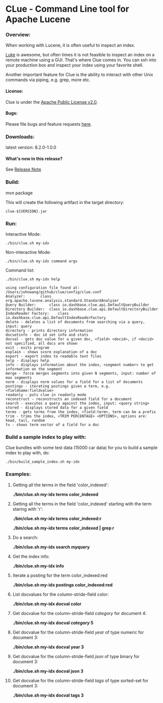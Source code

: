 CLue - Command Line tool for Apache Lucene
==========================================

### Overview:

When working with Lucene, it is often useful to inspect an index.

[Luke](http://www.getopt.org/luke/) is awesome, but often times it is not feasible to inspect an index on a remote machine using a GUI. That's where Clue comes in.
You can ssh into your production box and inspect your index using your favorite shell.

Another important feature for Clue is the ability to interact with other Unix commands via piping, e.g. grep, more etc.

#### License:

Clue is under the [Apache Public License v2.0](http://www.apache.org/licenses/LICENSE-2.0.html).

#### Bugs:

Please file bugs and feature requests [here](https://github.com/javasoze/clue/issues).

### Downloads:

latest version: 8.2.0-1.0.0

#### What's new in this release?

See [Release Note](https://github.com/javasoze/clue/releases/tag/release-8.2.0-1.0.0)

### Build:

mvn package

This will create the following artifact in the target directory:

```clue-${VERSION}.jar```

### Run:

Interactive Mode:

    ./bin/clue.sh my-idx

Non-interactive Mode:

    ./bin/clue.sh my-idx command args

Command list:

    ./bin/clue.sh my-idx help

    using configuration file found at: /Users/johnwang/github/clue/config/clue.conf
	Analyzer: 		class org.apache.lucene.analysis.standard.StandardAnalyzer
	Query Builder: 		class io.dashbase.clue.api.DefaultQueryBuilder
	Directory Builder: 	class io.dashbase.clue.api.DefaultDirectoryBuilder
	IndexReader Factory: 	class io.dashbase.clue.api.DefaultIndexReaderFactory
	delete - deletes a list of documents from searching via a query, input: query
	directory - prints directory information
	docsetinfo - doc id set info and stats
	docval - gets doc value for a given doc, <field> <docid>, if <docid> not specified, all docs are shown
	exit - exits program
	explain - shows score explanation of a doc
	export - export index to readable text files
	help - displays help
	info - displays information about the index, <segment number> to get information on the segment
	merge - force merges segments into given N segments, input: number of max segments
	norm - displays norm values for a field for a list of documents
	postings - iterating postings given a term, e.g. <fieldname:fieldvalue>
	readonly - puts clue in readonly mode
	reconstruct - reconstructs an indexed field for a document
	search - executes a query against the index, input: <query string>
	stored - displays stored data for a given field
	terms - gets terms from the index, <field:term>, term can be a prefix
	trim - trims the index, <TRIM PERCENTAGE> <OPTIONS>, options are: head, tail, random
	tv - shows term vector of a field for a doc
	
### Build a sample index to play with:

Clue bundles with some test data (15000 car data) for you to build a sample index to play with, do:

    ./bin/build_sample_index.sh my-idx
	

### Examples:

1. Getting all the terms in the field 'color_indexed':

    **./bin/clue.sh my-idx terms color_indexed**

2. Getting all the terms in the field 'color_indexed' starting with the term staring with 'r':

    **./bin/clue.sh my-idx terms color_indexed:r**

    **./bin/clue.sh my-idx terms color_indexed | grep r**

3. Do a search:

    **./bin/clue.sh my-idx search myquery**

4. Get the index info:

    **./bin/clue.sh my-idx info**

5. Iterate a posting for the term color_indexed:red

    **./bin/clue.sh my-idx postings color_indexed:red**

6. List docvalues for the column-stride-field color:

    **./bin/clue.sh my-idx docval color**

7. Get docvalue for the column-stride-field *category* for document 4:

    **./bin/clue.sh my-idx docval *category* 5**

8. Get docvalue for the column-stride-field *year* of type numeric for document 3:

	**./bin/clue.sh my-idx docval year 3**
	
9. Get docvalue for the column-stride-field *json* of type binary for document 3:

	**./bin/clue.sh my-idx docval json 3**
	
9. Get docvalue for the column-stride-field *tags* of type sorted-set for document 3:

	**./bin/clue.sh my-idx docval tags 3**
